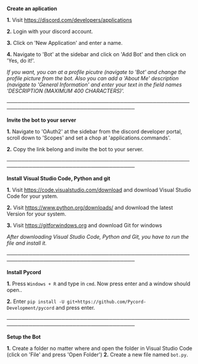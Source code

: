 **Create an aplication** 

**1.** Visit https://discord.com/developers/applications

**2.** Login with your discord account.

**3.** Click on 'New Application' and enter a name.

**4.** Navigate to 'Bot' at the sidebar and click on 'Add Bot' and then click on 'Yes, do it!'.

*If you want, you can at a profile picutre (navigate to 'Bot' and change the profile picture from the bot. Also you can add a 'About Me' description (navigate to 'General Information' and enter your text in the field names 'DESCRIPTION (MAXIMUM 400 CHARACTERS)'.*

─────────────────────────────────────────────────────────────────────────────────────

**Invite the bot to your server**

**1.** Navigate to 'OAuth2' at the sidebar from the discord developer portal, scroll down to  'Scopes' and set a chop at 'applications.commands'.

**2.** Copy the link belong and invite the bot to your server.

─────────────────────────────────────────────────────────────────────────────────────

**Install Visual Studio Code, Python and git**

**1.** Visit https://code.visualstudio.com/download and download Visual Studio Code for your ystem.

**2.** Visit https://www.python.org/downloads/ and download the latest Version for your system.

**3.** Visit https://gitforwindows.org and download Git for windows

*After downloading Visual Studio Code, Python and Git, you have to run the file and install it.*

─────────────────────────────────────────────────────────────────────────────────────

**Install Pycord**

**1.** Press ``Windows + R`` and type in ``cmd``. Now press enter and a window should open.. 

**2.** Enter ``pip install -U git+https://github.com/Pycord-Development/pycord`` and press enter.

─────────────────────────────────────────────────────────────────────────────────────

**Setup the Bot**

**1.** Create a folder no matter where and open the folder in Visual Studio Code (click on 'File' and press 'Open Folder')
**2.** Create a new file named ``bot.py``.
